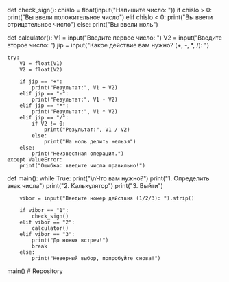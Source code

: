 def check_sign():
    chislo = float(input("Напишите число: "))
    if chislo > 0:
        print("Вы ввели положительное число")
    elif chislo < 0:
        print("Вы ввели отрицательное число")
    else:
        print("Вы ввели ноль")
        
        
def calculator():
    V1 = input("Введите первое число: ")
    V2 = input("Введите второе число: ")
    jip = input("Какое действие вам нужно? (+, -, *, /): ")

    try:
        V1 = float(V1)
        V2 = float(V2)

        if jip == "+":
            print("Результат:", V1 + V2)
        elif jip == "-":
            print("Результат:", V1 - V2)
        elif jip == "*":
            print("Результат:", V1 * V2)
        elif jip == "/":
            if V2 != 0:
                print("Результат:", V1 / V2)
            else:
                print("На ноль делить нельзя")
        else:
            print("Неизвестная операция.")
    except ValueError:
        print("Ошибка: введите числа правильно!")
        

def main():
    while True:
        print("\nЧто вам нужно?")
        print("1. Определить знак числа")
        print("2. Калькулятор")
        print("3. Выйти")

        vibor = input("Введите номер действия (1/2/3): ").strip()

        if vibor == "1":
            check_sign()
        elif vibor == "2":
            calculator()
        elif vibor == "3":
            print("До новых встреч!")
            break
        else:
            print("Неверный выбор, попробуйте снова!")


main()
#   R e p o s i t o r y  
 